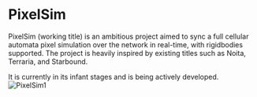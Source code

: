 # PixelSim
PixelSim (working title) is an ambitious project aimed to sync a full cellular automata pixel simulation over the network in real-time, with rigidbodies supported.
The project is heavily inspired by existing titles such as Noita, Terraria, and Starbound.

It is currently in its infant stages and is being actively developed.
![PixelSim1](https://user-images.githubusercontent.com/57692042/172668211-f6419c8e-0b12-4407-bf9e-53d29ca78ca7.gif)
